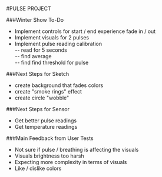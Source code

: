 #PULSE PROJECT 


###Winter Show To-Do
- Implement controls for start / end experience fade in / out  
- Implement visuals for 2 pulses  
- Implement pulse reading calibration  
-- read for 5 seconds  
-- find average  
-- find find threshold for pulse  


 
###Next Steps for Sketch
- create background that fades colors
- create "smoke rings" effect
- create circle "wobble"

###Next Steps for Sensor
- Get better pulse readings
- Get temperature readings 


###Main Feedback from User Tests
- Not sure if pulse / breathing is affecting the visuals
- Visuals brightness too harsh 
- Expecting more complexity in terms of visuals 
- Like / dislike colors 